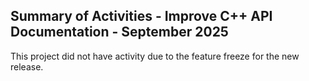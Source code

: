 ## Summary of Activities - Improve C++ API Documentation - September 2025

This project did not have activity due to the feature freeze for
the new release.
